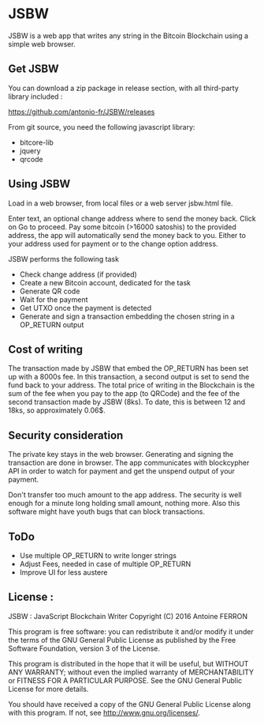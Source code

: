   JSBW
===========

JSBW is a web app that writes any string in the Bitcoin Blockchain using a simple web browser.


## Get JSBW

You can download a zip package in release section, with all third-party library included :

https://github.com/antonio-fr/JSBW/releases


From git source, you need the following javascript library:
* bitcore-lib
* jquery
* qrcode


## Using JSBW

Load in a web browser, from local files or a web server jsbw.html file. 

Enter text, an optional change address where to send the money back. Click on Go to proceed. Pay some bitcoin (>16000 satoshis) to the provided address, the app will automatically send the money back to you. Either to your address used for payment or to the change option address.

JSBW performs the following task

* Check change address (if provided)
* Create a new Bitcoin account, dedicated for the task
* Generate QR code
* Wait for the payment
* Get UTXO once the payment is detected
* Generate and sign a transaction embedding the chosen string in a OP_RETURN output


## Cost of writing

The transaction made by JSBW that embed the OP_RETURN has been set up with a 8000s fee. In this transaction, a second output is set to send the fund back to your address. The total price of writing in the Blockchain is the sum of the fee when you pay to the app (to QRCode) and the fee of the second transaction made by JSBW (8ks). To date, this is between 12 and 18ks, so approximately 0.06$.


## Security consideration

The private key stays in the web browser. Generating and signing the transaction are done in browser. The app communicates with blockcypher API in order to watch for payment and get the unspend output of your payment.

Don't transfer too much amount to the app address. The security is well enough for a minute long holding small amount, nothing more. Also this software might have youth bugs that can block transactions.


## ToDo

* Use multiple OP_RETURN to write longer strings
* Adjust Fees, needed in case of multiple OP_RETURN
* Improve UI for less austere


License :
----------

JSBW : JavaScript Blockchain Writer 
Copyright (C) 2016  Antoine FERRON

This program is free software: you can redistribute it and/or modify
it under the terms of the GNU General Public License as published by
the Free Software Foundation, version 3 of the License.

This program is distributed in the hope that it will be useful,
but WITHOUT ANY WARRANTY; without even the implied warranty of
MERCHANTABILITY or FITNESS FOR A PARTICULAR PURPOSE.  See the
GNU General Public License for more details.

You should have received a copy of the GNU General Public License
along with this program.  If not, see <http://www.gnu.org/licenses/>.

